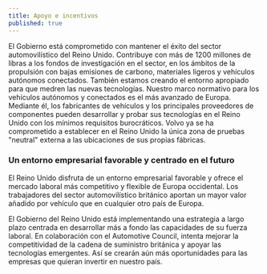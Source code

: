 ```yaml
---
title: Apoyo e incentivos
published: true
---
```

El Gobierno está comprometido con mantener el éxito del sector automovilístico del Reino Unido. Contribuye con más de 1200 millones de libras a los fondos de investigación en el sector, en los ámbitos de la propulsión con bajas emisiones de carbono, materiales ligeros y vehículos autónomos conectados.
También estamos creando el entorno apropiado para que medren las nuevas tecnologías. Nuestro marco normativo para los vehículos autónomos y conectados es el más avanzado de Europa. Mediante él, los fabricantes de vehículos y los principales proveedores de componentes pueden desarrollar y probar sus tecnologías en el Reino Unido con los mínimos requisitos burocráticos. Volvo ya se ha comprometido a establecer en el Reino Unido la única zona de pruebas "neutral" externa a las ubicaciones de sus propias fábricas. 

### Un entorno empresarial favorable y centrado en el futuro

El Reino Unido disfruta de un entorno empresarial favorable y ofrece el mercado laboral más competitivo y flexible de Europa occidental. Los trabajadores del sector automovilístico británico aportan un mayor valor añadido por vehículo que en cualquier otro país de Europa. 

El Gobierno del Reino Unido está implementando una estrategia a largo plazo centrada en desarrollar más a fondo las capacidades de su fuerza laboral. En colaboración con el Automotive Council, intenta mejorar la competitividad de la cadena de suministro británica y apoyar las tecnologías emergentes. Así se crearán aún más oportunidades para las empresas que quieran invertir en nuestro país. 
